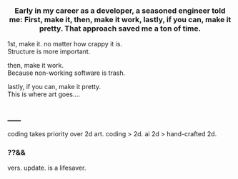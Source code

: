<h3 align="center">Early in my career as a developer, a seasoned engineer told me: First, make it, then, make it work, lastly, if you can, make it pretty. That approach saved me a ton of time.</h3>

1st, make it.   no matter how crappy it is.   
Structure is more important.

then, make it work.                                     
Because non-working software is trash.

lastly, if you can, make it pretty.              
This is where art goes....

## ___

coding takes priority over 2d art.
coding > 2d.
ai 2d > hand-crafted 2d.


### __??&&__
vers. update.   is a lifesaver.
